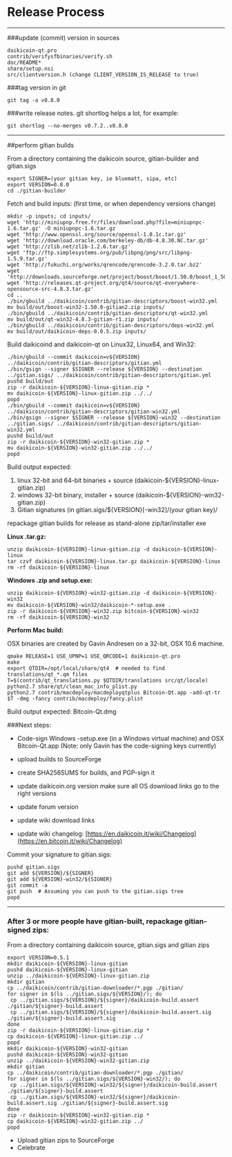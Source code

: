 Release Process
====================

* * *

###update (commit) version in sources


	daikicoin-qt.pro
	contrib/verifysfbinaries/verify.sh
	doc/README*
	share/setup.nsi
	src/clientversion.h (change CLIENT_VERSION_IS_RELEASE to true)

###tag version in git

	git tag -a v0.8.0

###write release notes. git shortlog helps a lot, for example:

	git shortlog --no-merges v0.7.2..v0.8.0

* * *

##perform gitian builds

 From a directory containing the daikicoin source, gitian-builder and gitian.sigs
  
	export SIGNER=(your gitian key, ie bluematt, sipa, etc)
	export VERSION=0.8.0
	cd ./gitian-builder

 Fetch and build inputs: (first time, or when dependency versions change)

	mkdir -p inputs; cd inputs/
	wget 'http://miniupnp.free.fr/files/download.php?file=miniupnpc-1.6.tar.gz' -O miniupnpc-1.6.tar.gz
	wget 'http://www.openssl.org/source/openssl-1.0.1c.tar.gz'
	wget 'http://download.oracle.com/berkeley-db/db-4.8.30.NC.tar.gz'
	wget 'http://zlib.net/zlib-1.2.6.tar.gz'
	wget 'ftp://ftp.simplesystems.org/pub/libpng/png/src/libpng-1.5.9.tar.gz'
	wget 'http://fukuchi.org/works/qrencode/qrencode-3.2.0.tar.bz2'
	wget 'http://downloads.sourceforge.net/project/boost/boost/1.50.0/boost_1_50_0.tar.bz2'
	wget 'http://releases.qt-project.org/qt4/source/qt-everywhere-opensource-src-4.8.3.tar.gz'
	cd ..
	./bin/gbuild ../daikicoin/contrib/gitian-descriptors/boost-win32.yml
	mv build/out/boost-win32-1.50.0-gitian2.zip inputs/
	./bin/gbuild ../daikicoin/contrib/gitian-descriptors/qt-win32.yml
	mv build/out/qt-win32-4.8.3-gitian-r1.zip inputs/
	./bin/gbuild ../daikicoin/contrib/gitian-descriptors/deps-win32.yml
	mv build/out/daikicoin-deps-0.0.5.zip inputs/

 Build daikicoind and daikicoin-qt on Linux32, Linux64, and Win32:
  
	./bin/gbuild --commit daikicoin=v${VERSION} ../daikicoin/contrib/gitian-descriptors/gitian.yml
	./bin/gsign --signer $SIGNER --release ${VERSION} --destination ../gitian.sigs/ ../daikicoin/contrib/gitian-descriptors/gitian.yml
	pushd build/out
	zip -r daikicoin-${VERSION}-linux-gitian.zip *
	mv daikicoin-${VERSION}-linux-gitian.zip ../../
	popd
	./bin/gbuild --commit daikicoin=v${VERSION} ../daikicoin/contrib/gitian-descriptors/gitian-win32.yml
	./bin/gsign --signer $SIGNER --release ${VERSION}-win32 --destination ../gitian.sigs/ ../daikicoin/contrib/gitian-descriptors/gitian-win32.yml
	pushd build/out
	zip -r daikicoin-${VERSION}-win32-gitian.zip *
	mv daikicoin-${VERSION}-win32-gitian.zip ../../
	popd

  Build output expected:

  1. linux 32-bit and 64-bit binaries + source (daikicoin-${VERSION}-linux-gitian.zip)
  2. windows 32-bit binary, installer + source (daikicoin-${VERSION}-win32-gitian.zip)
  3. Gitian signatures (in gitian.sigs/${VERSION}[-win32]/(your gitian key)/

repackage gitian builds for release as stand-alone zip/tar/installer exe

**Linux .tar.gz:**

	unzip daikicoin-${VERSION}-linux-gitian.zip -d daikicoin-${VERSION}-linux
	tar czvf daikicoin-${VERSION}-linux.tar.gz daikicoin-${VERSION}-linux
	rm -rf daikicoin-${VERSION}-linux

**Windows .zip and setup.exe:**

	unzip daikicoin-${VERSION}-win32-gitian.zip -d daikicoin-${VERSION}-win32
	mv daikicoin-${VERSION}-win32/daikicoin-*-setup.exe .
	zip -r daikicoin-${VERSION}-win32.zip bitcoin-${VERSION}-win32
	rm -rf daikicoin-${VERSION}-win32

**Perform Mac build:**

  OSX binaries are created by Gavin Andresen on a 32-bit, OSX 10.6 machine.

	qmake RELEASE=1 USE_UPNP=1 USE_QRCODE=1 daikicoin-qt.pro
	make
	export QTDIR=/opt/local/share/qt4  # needed to find translations/qt_*.qm files
	T=$(contrib/qt_translations.py $QTDIR/translations src/qt/locale)
	python2.7 share/qt/clean_mac_info_plist.py
	python2.7 contrib/macdeploy/macdeployqtplus Bitcoin-Qt.app -add-qt-tr $T -dmg -fancy contrib/macdeploy/fancy.plist

 Build output expected: Bitcoin-Qt.dmg

###Next steps:

* Code-sign Windows -setup.exe (in a Windows virtual machine) and
  OSX Bitcoin-Qt.app (Note: only Gavin has the code-signing keys currently)

* upload builds to SourceForge

* create SHA256SUMS for builds, and PGP-sign it

* update daikicoin.org version
  make sure all OS download links go to the right versions

* update forum version

* update wiki download links

* update wiki changelog: [https://en.daikicoin.it/wiki/Changelog](https://en.bitcoin.it/wiki/Changelog)

Commit your signature to gitian.sigs:

	pushd gitian.sigs
	git add ${VERSION}/${SIGNER}
	git add ${VERSION}-win32/${SIGNER}
	git commit -a
	git push  # Assuming you can push to the gitian.sigs tree
	popd

-------------------------------------------------------------------------

### After 3 or more people have gitian-built, repackage gitian-signed zips:

From a directory containing daikicoin source, gitian.sigs and gitian zips

	export VERSION=0.5.1
	mkdir daikicoin-${VERSION}-linux-gitian
	pushd daikicoin-${VERSION}-linux-gitian
	unzip ../daikicoin-${VERSION}-linux-gitian.zip
	mkdir gitian
	cp ../daikicoin/contrib/gitian-downloader/*.pgp ./gitian/
	for signer in $(ls ../gitian.sigs/${VERSION}/); do
	 cp ../gitian.sigs/${VERSION}/${signer}/daikicoin-build.assert ./gitian/${signer}-build.assert
	 cp ../gitian.sigs/${VERSION}/${signer}/daikicoin-build.assert.sig ./gitian/${signer}-build.assert.sig
	done
	zip -r daikicoin-${VERSION}-linux-gitian.zip *
	cp daikicoin-${VERSION}-linux-gitian.zip ../
	popd
	mkdir daikicoin-${VERSION}-win32-gitian
	pushd daikicoin-${VERSION}-win32-gitian
	unzip ../daikicoin-${VERSION}-win32-gitian.zip
	mkdir gitian
	cp ../daikicoin/contrib/gitian-downloader/*.pgp ./gitian/
	for signer in $(ls ../gitian.sigs/${VERSION}-win32/); do
	 cp ../gitian.sigs/${VERSION}-win32/${signer}/daikicoin-build.assert ./gitian/${signer}-build.assert
	 cp ../gitian.sigs/${VERSION}-win32/${signer}/daikicoin-build.assert.sig ./gitian/${signer}-build.assert.sig
	done
	zip -r daikicoin-${VERSION}-win32-gitian.zip *
	cp daikicoin-${VERSION}-win32-gitian.zip ../
	popd

- Upload gitian zips to SourceForge
- Celebrate 
